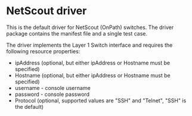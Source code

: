 # NetScout driver

This is the default driver for NetScout (OnPath) switches. The driver package contains the
manifest file and a single test case.

The driver implements the Layer 1 Switch interface and requires the following resource
properties:
* ipAddress (optional, but either ipAddress or Hostname must be specified)
* Hostname (optional, but either ipAddress or Hostname must be specified)
* username - console username
* password - console password
* Protocol (optional, supported values are "SSH" and "Telnet", "SSH" is the default)

